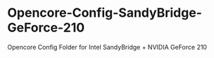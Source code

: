 # Opencore-Config-SandyBridge-GeForce-210
Opencore Config Folder for Intel SandyBridge + NVIDIA GeForce 210
